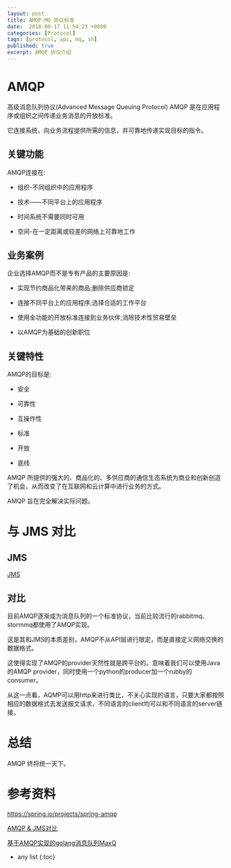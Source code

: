 ```yaml
---
layout: post
title: AMQP-MQ 协议标准 
date:  2018-09-17 11:54:23 +0800
categories: [Protocol]
tags: [protocol, api, mq, sh]
published: true
excerpt: AMQP 协议介绍
---
```


# AMQP

高级消息队列协议(Advanced Message Queuing Protocol) AMQP 是在应用程序或组织之间传递业务消息的开放标准。

它连接系统，向业务流程提供所需的信息，并可靠地传递实现目标的指令。

## 关键功能

AMQP连接在:

- 组织-不同组织中的应用程序

- 技术——不同平台上的应用程序

- 时间系统不需要同时可用

- 空间-在一定距离或较差的网络上可靠地工作

## 业务案例

企业选择AMQP而不是专有产品的主要原因是:

- 实现节约商品化带来的商品;删除供应商锁定

- 连接不同平台上的应用程序;选择合适的工作平台

- 使用全功能的开放标准连接到业务伙伴;消除技术性贸易壁垒

- 以AMQP为基础的创新职位

## 关键特性

AMQP的目标是:

- 安全

- 可靠性

- 互操作性

- 标准

- 开放

- 底线

AMQP 所提供的强大的、商品化的、多供应商的通信生态系统为商业和创新创造了机会，从而改变了在互联网和云计算中进行业务的方式。

AMQP 旨在完全解决实际问题。


# 与 JMS 对比

## JMS

[JMS](https://houbb.github.io/2017/09/17/jms)


## 对比

目前AMQP逐渐成为消息队列的一个标准协议，当前比较流行的rabbitmq、stormmq都使用了AMQP实现。

这是其和JMS的本质差别，AMQP不从API层进行限定，而是直接定义网络交换的数据格式。

这使得实现了AMQP的provider天然性就是跨平台的。意味着我们可以使用Java的AMQP provider，同时使用一个python的producer加一个rubby的consumer。

从这一点看，AQMP可以用http来进行类比，不关心实现的语言，只要大家都按照相应的数据格式去发送报文请求，不同语言的client均可以和不同语言的server链接。

# 总结 

AMQP 终将统一天下。

# 参考资料

https://spring.io/projects/spring-amqp

[AMQP & JMS对比](https://blog.csdn.net/hpttlook/article/details/23391967)

[基于AMQP实现的golang消息队列MaxQ](https://zhuanlan.zhihu.com/p/28967866)

* any list
{:toc}